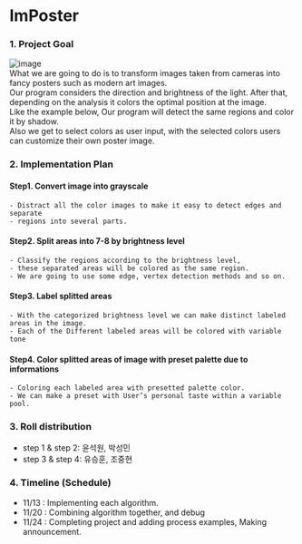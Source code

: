 # ImPoster

### 1. Project Goal
![image](https://user-images.githubusercontent.com/29995264/140717986-34626cfa-64db-4c90-9236-3d60ba2b5622.png)  
What we are going to do is to transform images taken from cameras into fancy posters such as modern art images.  
Our program considers the direction and brightness of the light. After that, depending on the analysis it colors the optimal position at the image.   
Like the example below, Our program will detect the same regions and color it by shadow.  
Also we get to select colors as user input, with the selected colors users can customize their own poster image.

### 2. Implementation Plan
#### Step1. Convert image into grayscale
    - Distract all the color images to make it easy to detect edges and  separate 
    - regions into several parts. 
	
#### Step2. Split areas into 7-8 by brightness level 
    - Classify the regions according to the brightness level,  
    - these separated areas will be colored as the same region.
    - We are going to use some edge, vertex detection methods and so on.

#### Step3. Label splitted areas
    - With the categorized brightness level we can make distinct labeled areas in the image.
    - Each of the Different labeled areas will be colored with variable tone

#### Step4. Color splitted areas of image with preset palette due to informations
    - Coloring each labeled area with presetted palette color. 
    - We can make a preset with User’s personal taste within a variable pool.
	
	
### 3. Roll distribution
- step 1 & step 2: 윤석원, 박성민
- step 3 & step 4: 유승훈, 조중현


### 4. Timeline (Schedule)
- 11/13 : Implementing each algorithm.
- 11/20 : Combining algorithm together, and debug
- 11/24 : Completing project and adding process examples, Making announcement.

